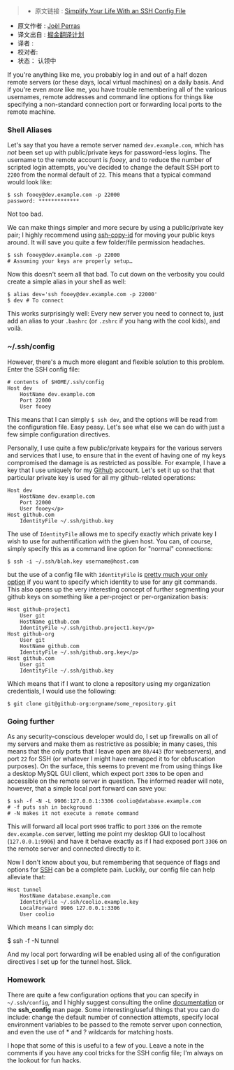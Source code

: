 >* 原文链接 : [Simplify Your Life With an SSH Config File](http://nerderati.com/2011/03/17/simplify-your-life-with-an-ssh-config-file/)
* 原文作者 : [Joël Perras](http://nerderati.com/about/)
* 译文出自 : [掘金翻译计划](https://github.com/xitu/gold-miner)
* 译者 : 
* 校对者: 
* 状态： 认领中

If you're anything like me, you probably log in and out of a half dozen remote servers (or these days, local virtual machines) on a daily basis. And if you're even _more_ like me, you have trouble remembering all of the various usernames, remote addresses and command line options for things like specifying a non-standard connection port or forwarding local ports to the remote machine.

### Shell Aliases

Let's say that you have a remote server named `dev.example.com`, which has _not_ been set up with public/private keys for password-less logins. The username to the remote account is _fooey_, and to reduce the number of scripted login attempts, you've decided to change the default SSH port to `2200` from the normal default of `22`. This means that a typical command would look like:

    $ ssh fooey@dev.example.com -p 22000
    password: *************

Not too bad.

We can make things simpler and more secure by using a public/private key pair; I highly recommend using [ssh-copy-id](http://linux.die.net/man/1/ssh-copy-id) for moving your public keys around. It will save you quite a few folder/file permission headaches.

    $ ssh fooey@dev.example.com -p 22000
    # Assuming your keys are properly setup…

Now this doesn't seem all that bad. To cut down on the verbosity you could create a simple alias in your shell as well:

    $ alias dev='ssh fooey@dev.example.com -p 22000'
    $ dev # To connect

This works surprisingly well: Every new server you need to connect to, just add an alias to your `.bashrc` (or `.zshrc` if you hang with the cool kids), and voilà.

### ~/.ssh/config

However, there's a much more elegant and flexible solution to this problem. Enter the SSH config file:

    # contents of $HOME/.ssh/config
    Host dev
        HostName dev.example.com
        Port 22000
        User fooey

This means that I can simply `$ ssh dev`, and the options will be read from the configuration file. Easy peasy. Let's see what else we can do with just a few simple configuration directives.

Personally, I use quite a few public/private keypairs for the various servers and services that I use, to ensure that in the event of having one of my keys compromised the damage is as restricted as possible. For example, I have a key that I use uniquely for my [Github](https://github.com/jperras) account. Let's set it up so that that particular private key is used for all my github-related operations:


    Host dev
        HostName dev.example.com
        Port 22000
        User fooey</p>
    Host github.com
        IdentityFile ~/.ssh/github.key

The use of `IdentityFile` allows me to specify exactly which private key I wish to use for authentification with the given host. You can, of course, simply specify this as a command line option for "normal" connections:


    $ ssh -i ~/.ssh/blah.key username@host.com


but the use of a config file with `IdentityFile` is [pretty much your only option](https://git.wiki.kernel.org/index.php/GitTips#How_to_pass_ssh_options_in_git.3F) if you want to specify which identity to use for any git commands. This also opens up the very interesting concept of further segmenting your github keys on something like a per-project or per-organization basis:


    Host github-project1
        User git
        HostName github.com
        IdentityFile ~/.ssh/github.project1.key</p>
    Host github-org
        User git
        HostName github.com
        IdentityFile ~/.ssh/github.org.key</p>
    Host github.com
        User git
        IdentityFile ~/.ssh/github.key


Which means that if I want to clone a repository using my organization credentials, I would use the following:


    $ git clone git@github-org:orgname/some_repository.git


### Going further

As any security-conscious developer would do, I set up firewalls on all of my servers and make them as restrictive as possible; in many cases, this means that the only ports that I leave open are `80/443` (for webservers), and port `22` for SSH (or whatever I might have remapped it to for obfuscation purposes). On the surface, this seems to prevent me from using things like a desktop MySQL GUI client, which expect port `3306` to be open and accessible on the remote server in question. The informed reader will note, however, that a simple local port forward can save you:


    $ ssh -f -N -L 9906:127.0.0.1:3306 coolio@database.example.com
    # -f puts ssh in background
    # -N makes it not execute a remote command


This will forward all local port `9906` traffic to port `3306` on the remote `dev.example.com` server, letting me point my desktop GUI to localhost (`127.0.0.1:9906`) and have it behave exactly as if I had exposed port `3306` on the remote server and connected directly to it.

Now I don't know about you, but remembering that sequence of flags and options for [SSH](http://linux.die.net/man/1/ssh) can be a complete pain. Luckily, our config file can help alleviate that:


    Host tunnel
        HostName database.example.com
        IdentityFile ~/.ssh/coolio.example.key
        LocalForward 9906 127.0.0.1:3306
        User coolio


Which means I can simply do:

   $ ssh -f -N tunnel

And my local port forwarding will be enabled using all of the configuration directives I set up for the tunnel host. Slick.

### Homework

There are quite a few configuration options that you can specify in `~/.ssh/config`, and I highly suggest consulting the online [documentation](http://linux.die.net/man/5/ssh_config) or the **ssh_config** man page. Some interesting/useful things that you can do include: change the default number of connection attempts, specify local environment variables to be passed to the remote server upon connection, and even the use of * and ? wildcards for matching hosts.

I hope that some of this is useful to a few of you. Leave a note in the comments if you have any cool tricks for the SSH config file; I'm always on the lookout for fun hacks.
